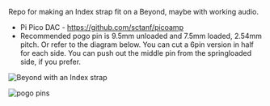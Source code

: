 Repo for making an Index strap fit on a Beyond, maybe with working audio.

- Pi Pico DAC - https://github.com/sctanf/picoamp
- Recommended pogo pin is 9.5mm unloaded and 7.5mm loaded, 2.54mm pitch. Or refer to the diagram below. You can cut a 6pin version in half for each side. You can push out the middle pin from the springloaded side, if you prefer.

![Beyond with an Index strap](../../blob/main/images/DSC_0445.jpg)

![pogo pins](../../blob/main/images/pogo.jpg)
